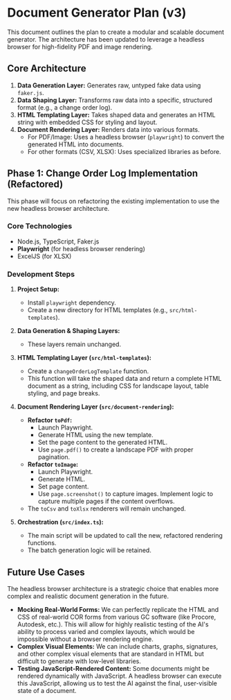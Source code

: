 # Document Generator Plan (v3)

This document outlines the plan to create a modular and scalable document generator. The architecture has been updated to leverage a headless browser for high-fidelity PDF and image rendering.

## Core Architecture

1.  **Data Generation Layer:** Generates raw, untyped fake data using `faker.js`.
2.  **Data Shaping Layer:** Transforms raw data into a specific, structured format (e.g., a change order log).
3.  **HTML Templating Layer:** Takes shaped data and generates an HTML string with embedded CSS for styling and layout.
4.  **Document Rendering Layer:** Renders data into various formats.
    - For PDF/Image: Uses a headless browser (`playwright`) to convert the generated HTML into documents.
    - For other formats (CSV, XLSX): Uses specialized libraries as before.

## Phase 1: Change Order Log Implementation (Refactored)

This phase will focus on refactoring the existing implementation to use the new headless browser architecture.

### Core Technologies

- Node.js, TypeScript, Faker.js
- **Playwright** (for headless browser rendering)
- ExcelJS (for XLSX)

### Development Steps

1.  **Project Setup:**

    - Install `playwright` dependency.
    - Create a new directory for HTML templates (e.g., `src/html-templates`).

2.  **Data Generation & Shaping Layers:**

    - These layers remain unchanged.

3.  **HTML Templating Layer (`src/html-templates`):**

    - Create a `changeOrderLogTemplate` function.
    - This function will take the shaped data and return a complete HTML document as a string, including CSS for landscape layout, table styling, and page breaks.

4.  **Document Rendering Layer (`src/document-rendering`):**

    - **Refactor `toPdf`:**
      - Launch Playwright.
      - Generate HTML using the new template.
      - Set the page content to the generated HTML.
      - Use `page.pdf()` to create a landscape PDF with proper pagination.
    - **Refactor `toImage`:**
      - Launch Playwright.
      - Generate HTML.
      - Set page content.
      - Use `page.screenshot()` to capture images. Implement logic to capture multiple pages if the content overflows.
    - The `toCsv` and `toXlsx` renderers will remain unchanged.

5.  **Orchestration (`src/index.ts`):**
    - The main script will be updated to call the new, refactored rendering functions.
    - The batch generation logic will be retained.

## Future Use Cases

The headless browser architecture is a strategic choice that enables more complex and realistic document generation in the future.

- **Mocking Real-World Forms:** We can perfectly replicate the HTML and CSS of real-world COR forms from various GC software (like Procore, Autodesk, etc.). This will allow for highly realistic testing of the AI's ability to process varied and complex layouts, which would be impossible without a browser rendering engine.
- **Complex Visual Elements:** We can include charts, graphs, signatures, and other complex visual elements that are standard in HTML but difficult to generate with low-level libraries.
- **Testing JavaScript-Rendered Content:** Some documents might be rendered dynamically with JavaScript. A headless browser can execute this JavaScript, allowing us to test the AI against the final, user-visible state of a document.
